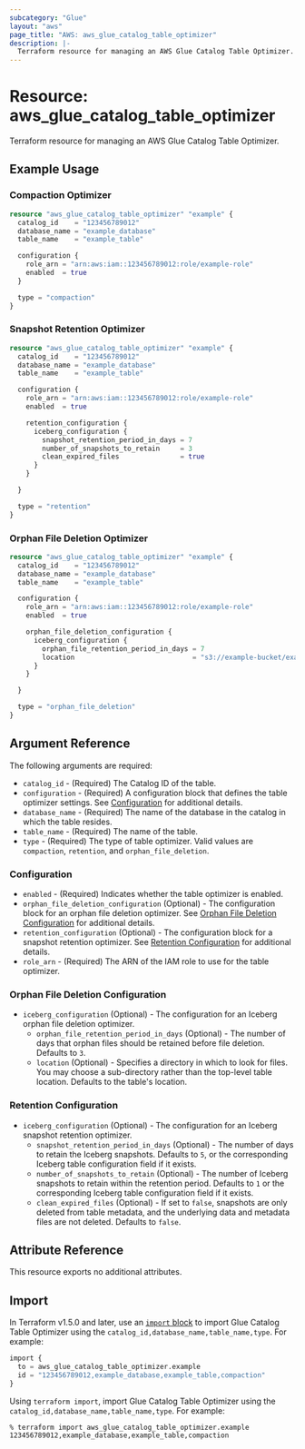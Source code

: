 ```yaml
---
subcategory: "Glue"
layout: "aws"
page_title: "AWS: aws_glue_catalog_table_optimizer"
description: |-
  Terraform resource for managing an AWS Glue Catalog Table Optimizer.
---
```


# Resource: aws_glue_catalog_table_optimizer

Terraform resource for managing an AWS Glue Catalog Table Optimizer.

## Example Usage

### Compaction Optimizer

```terraform
resource "aws_glue_catalog_table_optimizer" "example" {
  catalog_id    = "123456789012"
  database_name = "example_database"
  table_name    = "example_table"

  configuration {
    role_arn = "arn:aws:iam::123456789012:role/example-role"
    enabled  = true
  }

  type = "compaction"
}
```

### Snapshot Retention Optimizer

```terraform
resource "aws_glue_catalog_table_optimizer" "example" {
  catalog_id    = "123456789012"
  database_name = "example_database"
  table_name    = "example_table"

  configuration {
    role_arn = "arn:aws:iam::123456789012:role/example-role"
    enabled  = true

    retention_configuration {
      iceberg_configuration {
        snapshot_retention_period_in_days = 7
        number_of_snapshots_to_retain     = 3
        clean_expired_files               = true
      }
    }

  }

  type = "retention"
}
```

### Orphan File Deletion Optimizer

```terraform
resource "aws_glue_catalog_table_optimizer" "example" {
  catalog_id    = "123456789012"
  database_name = "example_database"
  table_name    = "example_table"

  configuration {
    role_arn = "arn:aws:iam::123456789012:role/example-role"
    enabled  = true

    orphan_file_deletion_configuration {
      iceberg_configuration {
        orphan_file_retention_period_in_days = 7
        location                             = "s3://example-bucket/example_table/"
      }
    }

  }

  type = "orphan_file_deletion"
}
```

## Argument Reference

The following arguments are required:

* `catalog_id` - (Required) The Catalog ID of the table.
* `configuration` - (Required) A configuration block that defines the table optimizer settings. See [Configuration](#configuration) for additional details.
* `database_name` - (Required) The name of the database in the catalog in which the table resides.
* `table_name` - (Required) The name of the table.
* `type` - (Required) The type of table optimizer. Valid values are `compaction`, `retention`, and `orphan_file_deletion`.

### Configuration

* `enabled` - (Required) Indicates whether the table optimizer is enabled.
* `orphan_file_deletion_configuration` (Optional) - The configuration block for an orphan file deletion optimizer. See [Orphan File Deletion Configuration](#orphan-file-deletion-configuration) for additional details.
* `retention_configuration` (Optional) - The configuration block for a snapshot retention optimizer. See [Retention Configuration](#retention-configuration) for additional details.
* `role_arn` - (Required) The ARN of the IAM role to use for the table optimizer.

### Orphan File Deletion Configuration

* `iceberg_configuration` (Optional) - The configuration for an Iceberg orphan file deletion optimizer.
    * `orphan_file_retention_period_in_days` (Optional) - The number of days that orphan files should be retained before file deletion. Defaults to `3`.
    * `location` (Optional) - Specifies a directory in which to look for files. You may choose a sub-directory rather than the top-level table location. Defaults to the table's location.
  
### Retention Configuration

* `iceberg_configuration` (Optional) - The configuration for an Iceberg snapshot retention optimizer.
    * `snapshot_retention_period_in_days` (Optional) - The number of days to retain the Iceberg snapshots. Defaults to `5`, or the corresponding Iceberg table configuration field if it exists.
    * `number_of_snapshots_to_retain` (Optional) - The number of Iceberg snapshots to retain within the retention period. Defaults to `1` or the corresponding Iceberg table configuration field if it exists.
    * `clean_expired_files` (Optional) - If set to `false`, snapshots are only deleted from table metadata, and the underlying data and metadata files are not deleted. Defaults to `false`.

## Attribute Reference

This resource exports no additional attributes.

## Import

In Terraform v1.5.0 and later, use an [`import` block](https://developer.hashicorp.com/terraform/language/import) to import Glue Catalog Table Optimizer using the `catalog_id,database_name,table_name,type`. For example:

```terraform
import {
  to = aws_glue_catalog_table_optimizer.example
  id = "123456789012,example_database,example_table,compaction"
}
```

Using `terraform import`, import Glue Catalog Table Optimizer using the `catalog_id,database_name,table_name,type`. For example:

```console
% terraform import aws_glue_catalog_table_optimizer.example 123456789012,example_database,example_table,compaction
```
